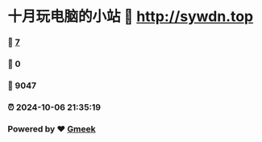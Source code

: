 # 十月玩电脑的小站 :link: http://sywdn.top 
### :page_facing_up: [7](http://sywdn.top/tag.html) 
### :speech_balloon: 0 
### :hibiscus: 9047 
### :alarm_clock: 2024-10-06 21:35:19 
### Powered by :heart: [Gmeek](https://github.com/Meekdai/Gmeek)
